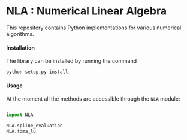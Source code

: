 # NLA : Numerical Linear Algebra

This repository contains Python implementations for various numerical algorithms.

#### Installation

The library can be installed by running the command
```bash
python setup.py install
```

#### Usage

At the moment all the methods are accessible through the `NLA` module:

```python

import NLA

NLA.spline_evaluation
NLA.tdma_lu
```
